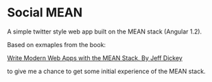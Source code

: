 # Social MEAN
A simple twitter style web app built on the MEAN stack (Angular 1.2).

Based on exmaples from the book:

[Write Modern Web Apps with the MEAN Stack, By Jeff Dickey](https://books.google.co.uk/books?id=UEOZBAAAQBAJ&pg=PR2&lpg=PR2&dq=Dickey+Write+MEAN&source=bl&ots=YHCSKwjLtR&sig=Kq-ajpb1WfmEv2d0wAFv2f-Q6xo&hl=en&sa=X&ved=0ahUKEwiGhJ2h1cfRAhUHLcAKHUlTDDYQ6AEINjAF#v=onepage&q=Dickey%20Write%20MEAN&f=false)

to give me a chance to get some initial experience of the MEAN stack.

